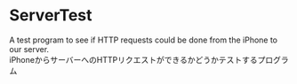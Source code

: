 ServerTest
=========
A test program to see if HTTP requests could be done from the iPhone to our server.  
iPhoneからサーバーへのHTTPリクエストができるかどうかテストするプログラム
